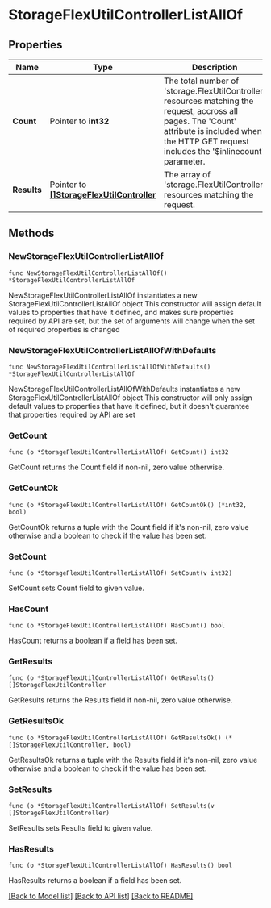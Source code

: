 # StorageFlexUtilControllerListAllOf

## Properties

Name | Type | Description | Notes
------------ | ------------- | ------------- | -------------
**Count** | Pointer to **int32** | The total number of &#39;storage.FlexUtilController&#39; resources matching the request, accross all pages. The &#39;Count&#39; attribute is included when the HTTP GET request includes the &#39;$inlinecount&#39; parameter. | [optional] 
**Results** | Pointer to [**[]StorageFlexUtilController**](storage.FlexUtilController.md) | The array of &#39;storage.FlexUtilController&#39; resources matching the request. | [optional] 

## Methods

### NewStorageFlexUtilControllerListAllOf

`func NewStorageFlexUtilControllerListAllOf() *StorageFlexUtilControllerListAllOf`

NewStorageFlexUtilControllerListAllOf instantiates a new StorageFlexUtilControllerListAllOf object
This constructor will assign default values to properties that have it defined,
and makes sure properties required by API are set, but the set of arguments
will change when the set of required properties is changed

### NewStorageFlexUtilControllerListAllOfWithDefaults

`func NewStorageFlexUtilControllerListAllOfWithDefaults() *StorageFlexUtilControllerListAllOf`

NewStorageFlexUtilControllerListAllOfWithDefaults instantiates a new StorageFlexUtilControllerListAllOf object
This constructor will only assign default values to properties that have it defined,
but it doesn't guarantee that properties required by API are set

### GetCount

`func (o *StorageFlexUtilControllerListAllOf) GetCount() int32`

GetCount returns the Count field if non-nil, zero value otherwise.

### GetCountOk

`func (o *StorageFlexUtilControllerListAllOf) GetCountOk() (*int32, bool)`

GetCountOk returns a tuple with the Count field if it's non-nil, zero value otherwise
and a boolean to check if the value has been set.

### SetCount

`func (o *StorageFlexUtilControllerListAllOf) SetCount(v int32)`

SetCount sets Count field to given value.

### HasCount

`func (o *StorageFlexUtilControllerListAllOf) HasCount() bool`

HasCount returns a boolean if a field has been set.

### GetResults

`func (o *StorageFlexUtilControllerListAllOf) GetResults() []StorageFlexUtilController`

GetResults returns the Results field if non-nil, zero value otherwise.

### GetResultsOk

`func (o *StorageFlexUtilControllerListAllOf) GetResultsOk() (*[]StorageFlexUtilController, bool)`

GetResultsOk returns a tuple with the Results field if it's non-nil, zero value otherwise
and a boolean to check if the value has been set.

### SetResults

`func (o *StorageFlexUtilControllerListAllOf) SetResults(v []StorageFlexUtilController)`

SetResults sets Results field to given value.

### HasResults

`func (o *StorageFlexUtilControllerListAllOf) HasResults() bool`

HasResults returns a boolean if a field has been set.


[[Back to Model list]](../README.md#documentation-for-models) [[Back to API list]](../README.md#documentation-for-api-endpoints) [[Back to README]](../README.md)


